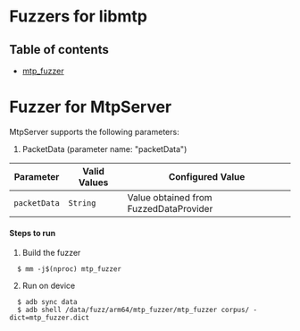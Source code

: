 # Fuzzers for libmtp

## Table of contents
+ [mtp_fuzzer](#MtpServer)

# <a name="MtpServer"></a> Fuzzer for MtpServer

MtpServer supports the following parameters:
1. PacketData (parameter name: "packetData")

| Parameter| Valid Values |Configured Value|
|-------------|----------|----- |
|`packetData`| `String` |Value obtained from FuzzedDataProvider|

#### Steps to run
1. Build the fuzzer
```
  $ mm -j$(nproc) mtp_fuzzer
```
2. Run on device
```
  $ adb sync data
  $ adb shell /data/fuzz/arm64/mtp_fuzzer/mtp_fuzzer corpus/ -dict=mtp_fuzzer.dict
```
